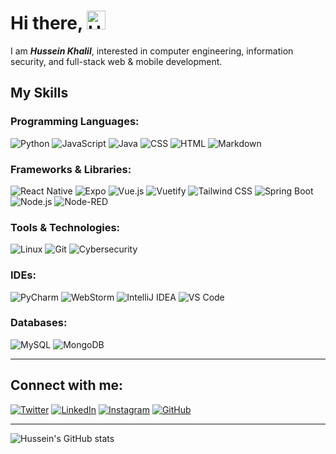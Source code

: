 # Hi there, <img src="https://camo.githubusercontent.com/0c732027af8a28d138e3698181f7be7c9b97d443b4beb9c7ce8ec4cffc6b4767/68747470733a2f2f6d656469612e67697068792e636f6d2f6d656469612f6876524a434c467a6361737252346961377a2f67697068792e676966" alt="Hi" width="30">

I am ***Hussein Khalil***, interested in computer engineering, information security, and full-stack web & mobile development.

## My Skills

### Programming Languages:
![Python](https://img.shields.io/badge/-Python-000?style=for-the-badge&logo=python)
![JavaScript](https://img.shields.io/badge/-JavaScript-000?style=for-the-badge&logo=javascript)
![Java](https://img.shields.io/badge/-Java-000?style=for-the-badge&logo=openjdk)
![CSS](https://img.shields.io/badge/-CSS-000?style=for-the-badge&logo=css3)
![HTML](https://img.shields.io/badge/-HTML5-000?style=for-the-badge&logo=html5)
![Markdown](https://img.shields.io/badge/-Markdown-000?style=for-the-badge&logo=markdown)

### Frameworks & Libraries:
![React Native](https://img.shields.io/badge/-React%20Native-000?style=for-the-badge&logo=react)
![Expo](https://img.shields.io/badge/-Expo-000?style=for-the-badge&logo=expo)
![Vue.js](https://img.shields.io/badge/-Vue.js-000?style=for-the-badge&logo=vue.js)
![Vuetify](https://img.shields.io/badge/-Vuetify-000?style=for-the-badge&logo=vuetify)
![Tailwind CSS](https://img.shields.io/badge/-Tailwind%20CSS-000?style=for-the-badge&logo=tailwindcss)
![Spring Boot](https://img.shields.io/badge/-Spring%20Boot-000?style=for-the-badge&logo=springboot)
![Node.js](https://img.shields.io/badge/-Node.js-000?style=for-the-badge&logo=node.js)
![Node-RED](https://img.shields.io/badge/-Node--RED-000?style=for-the-badge&logo=nodered)

### Tools & Technologies:
![Linux](https://img.shields.io/badge/-Linux-000?style=for-the-badge&logo=linux)
![Git](https://img.shields.io/badge/-Git-000?style=for-the-badge&logo=git)
![Cybersecurity](https://img.shields.io/badge/-Cybersecurity-000?style=for-the-badge&logo=security)

### IDEs:
![PyCharm](https://img.shields.io/badge/-PyCharm-000?style=for-the-badge&logo=pycharm)
![WebStorm](https://img.shields.io/badge/-WebStorm-000?style=for-the-badge&logo=webstorm)
![IntelliJ IDEA](https://img.shields.io/badge/-IntelliJ%20IDEA-000?style=for-the-badge&logo=intellijidea)
![VS Code](https://img.shields.io/badge/-Visual%20Studio%20Code-000?style=for-the-badge&logo=visualstudiocode)

### Databases:
![MySQL](https://img.shields.io/badge/-MySQL-000?style=for-the-badge&logo=mysql)
![MongoDB](https://img.shields.io/badge/-MongoDB-000?style=for-the-badge&logo=mongodb)

---

## Connect with me:
[![Twitter](https://img.shields.io/badge/-Twitter-000?style=for-the-badge&logo=twitter)](https://twitter.com/HusseinZa3em)
[![LinkedIn](https://img.shields.io/badge/-LinkedIn-000?style=for-the-badge&logo=linkedin)](https://www.linkedin.com/in/hussein-khalil-955a65222/)
[![Instagram](https://img.shields.io/badge/-Instagram-000?style=for-the-badge&logo=instagram)](https://www.instagram.com/huseeink852/)
[![GitHub](https://img.shields.io/badge/-GitHub-000?style=for-the-badge&logo=github)](https://github.com/HusseinSpi)

---

![Hussein's GitHub stats](https://github-readme-stats.vercel.app/api?username=HusseinSpi&show_icons=true&theme=dracula)

<!---
HusseinSpi/HusseinSpi is a ✨ special ✨ repository because its `README.md` (this file) appears on your GitHub profile.
--->
